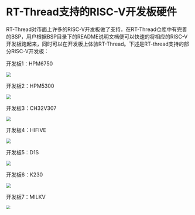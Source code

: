 # RT-Thread支持的RISC-V开发板硬件

RT-Thread对市面上许多的RISC-V开发板做了支持，在RT-Thread仓库中有完善的BSP，用户根据BSP目录下的README说明文档便可以快速的将相应的RISC-V开发板跑起来，同时可以在开发板上体验RT-Thread。下述是RT-thread支持的部分RISC-V开发板：

开发板1：HPM6750

<img src="figures/HPM.png" style="zoom:80%;" />

开发板2：HPM5300

<img src="figures/HPM5300.png" style="zoom:80%;" />

开发板3：CH32V307

<img src="figures/CH32V307.png" style="zoom:80%;" />

开发板4：HIFIVE

<img src="figures/HIFIVE.png" style="zoom:80%;" />

开发板5：D1S

<img src="figures/D1S.png" style="zoom:80%;" />

开发板6：K230

<img src="figures/K210.png" style="zoom:80%;" />

开发板7：MILKV

<img src="figures/MILKV.png" style="zoom: 67%;" />